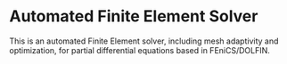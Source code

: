 Automated Finite Element Solver
===
This is an automated Finite Element solver, including mesh adaptivity and optimization, for partial differential equations based in FEniCS/DOLFIN.
